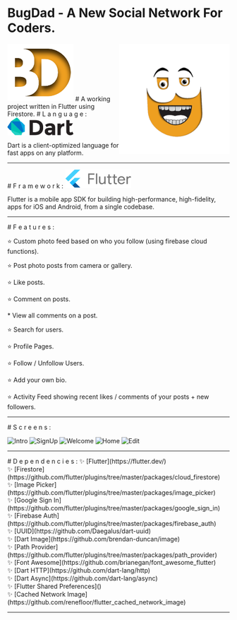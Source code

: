 # BugDad - A New Social Network For Coders.
<img src = "https://github.com/AchchuthaRengan/BugDad/blob/master/one.png" width = "150">
<img src="https://github.com/AchchuthaRengan/BugDad/blob/master/GIFS/bugdadnew.gif" align = "right" width="250" alt = "Dart">
# A working project written in Flutter using Firestore.
# L a n g u a g e :
<img src="https://github.com/AchchuthaRengan/BugDad/blob/master/dart.png" align = "center" width="150" alt = "Dart">
<p>Dart is a client-optimized language for fast apps on any platform.</p>
   <hr/>
# F r a m e w o r k :
<img src="https://github.com/AchchuthaRengan/BugDad/blob/master/flutter-lockup-c13da9c9303e26b8d5fc208d2a1fa20c1ef47eb021ecadf27046dea04c0cebf6.png"  width="150" alt = "Flutter">
<p>Flutter is a mobile app SDK for building high-performance, high-fidelity, apps for iOS and Android, from a single codebase.</p>
   <hr/>
# F e a t u r e s :
  <p>⭐ Custom photo feed based on who you follow (using firebase cloud functions).</p>
  <p>⭐ Post photo posts from camera or gallery.</p>
  <p>⭐ Like posts.</p>
  <p>⭐ Comment on posts.</p><p>* View all comments on a post.</p>
  <p>⭐ Search for users.</p>
  <p>⭐ Profile Pages.</p>
  <p>⭐ Follow / Unfollow Users.</p>
  <p>⭐ Add your own bio.</p>
  <p>⭐ Activity Feed showing recent likes / comments of your posts + new followers.</p>
   <hr/>
# S c r e e n s :
   <p>
   <img src="https://github.com/AchchuthaRengan/BugDad/blob/master/GIFS/Intro.gif" alt="Intro"      width="250">
   <img src="https://github.com/AchchuthaRengan/BugDad/blob/master/GIFS/SignUp.gif" alt="SignUp"    width="250">
   <img src="https://github.com/AchchuthaRengan/BugDad/blob/master/GIFS/Welcome.gif" alt="Welcome"  width="250">
   <img src="https://github.com/AchchuthaRengan/BugDad/blob/master/GIFS/Home.gif" alt="Home"        width="250">
   <img src="https://github.com/AchchuthaRengan/BugDad/blob/master/GIFS/Editprofile.gif" alt="Edit" width="250">
   </p>
   <hr/>
# D e p e n d e n c i e s :
   ✨ [Flutter](https://flutter.dev/) <br/>
   ✨ [Firestore](https://github.com/flutter/plugins/tree/master/packages/cloud_firestore) <br/>
   ✨ [Image Picker](https://github.com/flutter/plugins/tree/master/packages/image_picker) <br/>
   ✨ [Google Sign In](https://github.com/flutter/plugins/tree/master/packages/google_sign_in) <br/>
   ✨ [Firebase Auth](https://github.com/flutter/plugins/tree/master/packages/firebase_auth) <br/>
   ✨ [UUID](https://github.com/Daegalus/dart-uuid) <br/>
   ✨ [Dart Image](https://github.com/brendan-duncan/image) <br/>
   ✨ [Path Provider](https://github.com/flutter/plugins/tree/master/packages/path_provider) <br/>
   ✨ [Font Awesome](https://github.com/brianegan/font_awesome_flutter) <br/>
   ✨ [Dart HTTP](https://github.com/dart-lang/http) <br/>
   ✨ [Dart Async](https://github.com/dart-lang/async) <br/>
   ✨ [Flutter Shared Preferences]() <br/>
   ✨ [Cached Network Image](https://github.com/renefloor/flutter_cached_network_image) <br/>
   <hr/>

   
   
